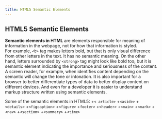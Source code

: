 ```yaml
---
title: HTML5 Semantic Elements
---
```

## HTML5 Semantic Elements

**Semantic elements in HTML** are elements responsible for meaning of information in the webpage, not for how that information is styled.  
For example, `<b>` tag makes letters bold, but that is only visual difference from other letters in the text. It has no semantic meaning. 
On the other hand, letters surrounded by `<strong>` tag might look like bold too, but it is semantic element indicating the importance and seriousness of the content. A screen reader, for example, when identifies content depending on the semantic will change the tone or intonation. 
It is also important for a browser to better differentiate types of data to better display content on different devices.
And even for a developer it is easier to understand markup structure written using semantic elements. 

Some of the semantic elements in HTML5:
+`< article>`
+`<aside>`
+`<details>`
+`<figcaption>`
+`<figure>`
+`footer>`
+`<header>`
+`<main>`
+`<mark>`
+`<nav>`
+`<section>`
+`<summary>`
+`<time>`


